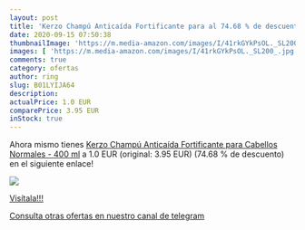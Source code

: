 ```yaml
---
layout: post
title: 'Kerzo Champú Anticaída Fortificante para al 74.68 % de descuento'
date: 2020-09-15 07:50:38
thumbnailImage: 'https://m.media-amazon.com/images/I/41rkGYkPsOL._SL200_.jpg'
images: [ 'https://m.media-amazon.com/images/I/41rkGYkPsOL._SL200_.jpg' ]
comments: true
category: ofertas
author: ring
slug: B01LYIJA64
description:
actualPrice: 1.0 EUR
comparePrice: 3.95 EUR
inStock: true
---
```


Ahora mismo tienes [Kerzo Champú Anticaída Fortificante para Cabellos Normales - 400 ml](https://www.amazon.com/dp/B01LYIJA64/?tag=redken08-20) a 1.0 EUR (original: 3.95 EUR) (74.68 %  de descuento) en el siguiente enlace!

[![](https://m.media-amazon.com/images/I/41rkGYkPsOL._SL200_.jpg)](https://www.amazon.com/dp/B01LYIJA64/?tag=redken08-20)

[Visítala!!!](https://www.amazon.com/dp/B01LYIJA64/?tag=redken08-20)

[Consulta otras ofertas en nuestro canal de telegram](https://t.me/s/ofertas25)
